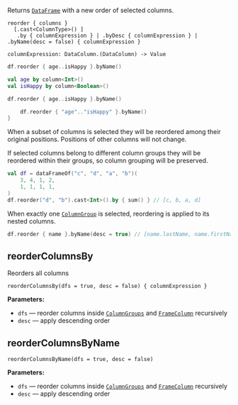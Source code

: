 [//]: # (title: reorder)

<!---IMPORT org.jetbrains.kotlinx.dataframe.samples.api.Modify-->

Returns [`DataFrame`](DataFrame.md) with a new order of selected columns.

```text
reorder { columns }
  [.cast<ColumnType>() ]
   .by { columnExpression } | .byDesc { columnExpression } | .byName(desc = false) { columnExpression } 
    
columnExpression: DataColumn.(DataColumn) -> Value
```

<!---FUN reorder-->
<tabs>
<tab title="Properties">

```kotlin
df.reorder { age..isHappy }.byName()
```

</tab>
<tab title="Accessors">

```kotlin
val age by column<Int>()
val isHappy by column<Boolean>()

df.reorder { age..isHappy }.byName()
```

</tab>
<tab title="Strings">

```kotlin
    df.reorder { "age".."isHappy" }.byName()
}
```

</tab></tabs>
<dataFrame src="org.jetbrains.kotlinx.dataframe.samples.api.Modify.reorder.html"/>
<!---END-->

When a subset of columns is selected they will be reordered among their original positions. Positions of other columns will not change. 

If selected columns belong to different column groups they will be reordered within their groups, so column grouping will be preserved.

<!---FUN reorderSome-->

```kotlin
val df = dataFrameOf("c", "d", "a", "b")(
    3, 4, 1, 2,
    1, 1, 1, 1,
)
df.reorder("d", "b").cast<Int>().by { sum() } // [c, b, a, d]
```

<!---END-->

When exactly one [`ColumnGroup`](DataColumn.md#columngroup) is selected, reordering is applied to its nested columns.

<!---FUN reorderInGroup-->

```kotlin
df.reorder { name }.byName(desc = true) // [name.lastName, name.firstName]
```

<dataFrame src="org.jetbrains.kotlinx.dataframe.samples.api.Modify.reorderInGroup.html"/>
<!---END-->

## reorderColumnsBy

Reorders all columns

```text
reorderColumnsBy(dfs = true, desc = false) { columnExpression }
```

**Parameters:**
* `dfs` — reorder columns inside [`ColumnGroups`](DataColumn.md#columngroup) and [`FrameColumn`](DataColumn.md#framecolumn) recursively
* `desc` — apply descending order

## reorderColumnsByName

```text
reorderColumnsByName(dfs = true, desc = false)
```

**Parameters:**
* `dfs` — reorder columns inside [`ColumnGroups`](DataColumn.md#columngroup) and [`FrameColumn`](DataColumn.md#framecolumn) recursively
* `desc` — apply descending order
